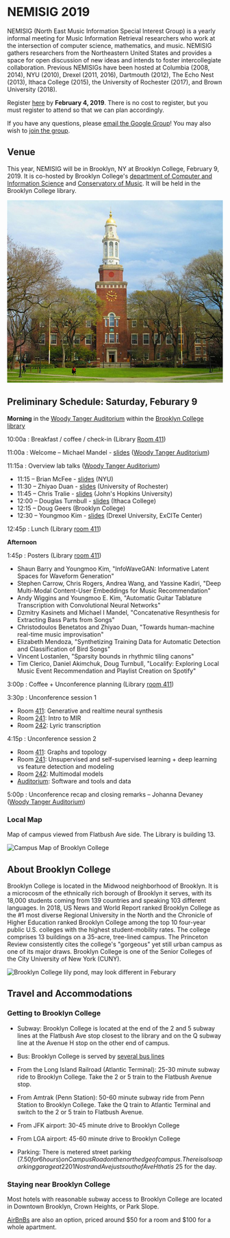 # NEMISIG 2019

NEMISIG (North East Music Information Special Interest Group) is a yearly informal meeting for Music Information Retrieval researchers who work at the intersection of computer science, mathematics, and music. NEMISIG gathers researchers from the Northeastern United States and provides a space for open discussion of new ideas and intends to foster intercollegiate collaboration.  Previous NEMISIGs have been hosted at Columbia (2008, 2014), NYU (2010), Drexel (2011, 2016), Dartmouth (2012), The Echo Nest (2013), Ithaca College (2015), the University of Rochester (2017), and Brown University (2018).

Register [here](https://goo.gl/forms/zehbV5OlrGNl3exz2) by **February 4, 2019**.  There is no cost to register, but you must register to attend so that we can plan accordingly.

If you have any questions, please [email the Google Group](mailto:nemisig@googlegroups.com)! You may also wish to [join the group](https://groups.google.com/forum/#!forum/nemisig).

## Venue

This year, NEMISIG will be in Brooklyn, NY at Brooklyn College, February 9, 2019. It is co-hosted by Brooklyn College's [department of Computer and Information Science](http://www.brooklyn.cuny.edu/web/academics/schools/naturalsciences/departments/computers.php) and [Conservatory of Music](http://www.brooklyn.cuny.edu/web/academics/schools/mediaarts/departments/music.php).  It will be held in the Brooklyn College library.

![Brooklyn College Library - image from Wikipedia user Beyond My Ken](/images/library.jpg)

## Preliminary Schedule: Saturday, Feburary 9

**Morning** in the [Woody Tanger Auditorium](https://library.brooklyn.cuny.edu/library/about/directory/index.php?view=show_rooms&room_id=32) within the [Brooklyn College library](https://goo.gl/maps/VyeWi5aqm6r)

10:00a
: Breakfast / coffee / check-in (Library [Room 411]())

11:00a
: Welcome – Michael Mandel - [slides](/images/mandelSlides.pdf) ([Woody Tanger Auditorium](https://library.brooklyn.cuny.edu/library/about/directory/index.php?view=show_rooms&room_id=32))

11:15a
: Overview lab talks ([Woody Tanger Auditorium](https://library.brooklyn.cuny.edu/library/about/directory/index.php?view=show_rooms&room_id=32))
   * 11:15 – Brian McFee - [slides](/images/mcfeeSlides.pdf) (NYU)
   * 11:30 – Zhiyao Duan - [slides](/images/duanSlides.pdf) (University of Rochester)
   * 11:45 – Chris Tralie - [slides](/images/tralieSlides/slides.pdf) (John's Hopkins University)
   * 12:00 – Douglas Turnbull - [slides](/images/turnbullSlides.pdf) (Ithaca College)
   * 12:15 – Doug Geers (Brooklyn College)
   * 12:30 – Youngmoo Kim - [slides](/images/kimSlides.pdf) (Drexel University, ExCITe Center)

12:45p
: Lunch (Library [room 411](https://library.brooklyn.cuny.edu/library/about/directory/index.php?view=show_rooms&room_id=99))

**Afternoon**

1:45p
: Posters (Library [room 411](https://library.brooklyn.cuny.edu/library/about/directory/index.php?view=show_rooms&room_id=99))
   * Shaun Barry and Youngmoo Kim, "InfoWaveGAN: Informative Latent Spaces for Waveform Generation"
   * Stephen Carrow, Chris Rogers, Andrea Wang, and Yassine Kadiri, "Deep Multi-Modal Content-User Embeddings for Music Recommendation"
   * Andy Wiggins and Youngmoo E. Kim, "Automatic Guitar Tablature Transcription with Convolutional Neural Networks"
   * Dzmitry Kasinets and Michael I Mandel, "Concatenative Resynthesis for Extracting Bass Parts from Songs"
   * Christodoulos Benetatos and Zhiyao Duan, "Towards human-machine real-time music improvisation"
   * Elizabeth Mendoza, "Synthetizing Training Data for Automatic Detection and Classification of Bird Songs"
   * Vincent Lostanlen, "Sparsity bounds in rhythmic tiling canons"
   * Tim Clerico, Daniel Akimchuk, Doug Turnbull, "Localify: Exploring Local Music Event Recommendation and Playlist Creation on Spotify"

3:00p
: Coffee + Unconference planning (Library [room 411](https://library.brooklyn.cuny.edu/library/about/directory/index.php?view=show_rooms&room_id=99))

3:30p
: Unconference session 1
   * Room [411](https://library.brooklyn.cuny.edu/library/about/directory/index.php?view=show_rooms&room_id=99): Generative and realtime neural synthesis
   * Room [241](https://library.brooklyn.cuny.edu/library/about/directory/index.php?view=show_rooms&room_id=81): Intro to MIR
   * Room [242](https://library.brooklyn.cuny.edu/library/about/directory/index.php?view=show_rooms&room_id=79): Lyric transcription

4:15p
: Unconference session 2
   * Room [411](https://library.brooklyn.cuny.edu/library/about/directory/index.php?view=show_rooms&room_id=99): Graphs and topology
   * Room [241](https://library.brooklyn.cuny.edu/library/about/directory/index.php?view=show_rooms&room_id=81): Unsupervised and self-supervised learning + deep learning vs feature detection and modeling
   * Room [242](https://library.brooklyn.cuny.edu/library/about/directory/index.php?view=show_rooms&room_id=79): Multimodal models
   * [Auditorium](https://library.brooklyn.cuny.edu/library/about/directory/index.php?view=show_rooms&room_id=32): Software and tools and data

5:00p
: Unconference recap and closing remarks – Johanna Devaney ([Woody Tanger Auditorium](https://library.brooklyn.cuny.edu/library/about/directory/index.php?view=show_rooms&room_id=32))


### Local Map

Map of campus viewed from Flatbush Ave side.  The Library is building 13.

![Campus Map of Brooklyn College](http://www.brooklyn.cuny.edu/web/abo_misc/180827_Map_689x892.jpg)


## About Brooklyn College

Brooklyn College is located in the Midwood neighborhood of Brooklyn.  It is a microcosm of the ethnically rich borough of Brooklyn it serves, with its 18,000 students coming from 139 countries and speaking 103 different languages.  In 2018, US News and World Report ranked Brooklyn College as the #1 most diverse Regional University in the North and the Chronicle of Higher Education ranked Brooklyn College among the top 10 four-year public U.S. colleges with the highest student-mobility rates.  The college comprises 13 buildings on a 35-acre, tree-lined campus. The Princeton Review consistently cites the college's "gorgeous" yet still urban campus as one of its major draws.  Brooklyn College is one of the Senior Colleges of the City University of New York (CUNY).

![Brooklyn College lily pond, may look different in Feburary](http://www.brooklyn.cuny.edu/web/off_hr/170412_Spring_Lily_Pond_738x330.jpg)


## Travel and Accommodations

### Getting to Brooklyn College

- Subway: Brooklyn College is located at the end of the 2 and 5 subway lines at the Flatbush Ave stop closest to the library and on the Q subway line at the Avenue H stop on the other end of campus.

- Bus: Brooklyn College is served by [several bus lines](http://tripplanner.mta.info)

- From the Long Island Railroad (Atlantic Terminal): 25-30 minute subway ride to Brooklyn College.  Take the 2 or 5 train to the Flatbush Avenue stop.

- From Amtrak (Penn Station): 50-60 minute subway ride from Penn Station to Brooklyn College.  Take the Q train to Atlantic Terminal and switch to the 2 or 5 train to Flatbush Avenue.

- From JFK airport: 30-45 minute drive to Brooklyn College

- From LGA airport: 45-60 minute drive to Brooklyn College

- Parking: There is metered street parking ($7.50 for 6 hours) on Campus Road on the north edge of campus.  There is also a parking garage at 2201 Nostrand Ave just south of Ave H that is ~$25 for the day.

### Staying near Brooklyn College

Most hotels with reasonable subway access to Brooklyn College are located in Downtown Brooklyn, Crown Heights, or Park Slope.

[AirBnBs](https://www.airbnb.com/s/homes?refinement_paths%5B%5D=%2Fhomes&checkin=2019-02-08&checkout=2019-02-10&adults=0&children=0&infants=0&toddlers=0&query=Midwood%2C%20Brooklyn%2C%20NY%2C%20United%20States&place_id=ChIJcR4NcMdEwokReNyWtD8H2Rs&allow_override%5B%5D=&map_toggle=false&s_tag=Oh6G1nKz) are also an option, priced around $50 for a room and $100 for a whole apartment.
